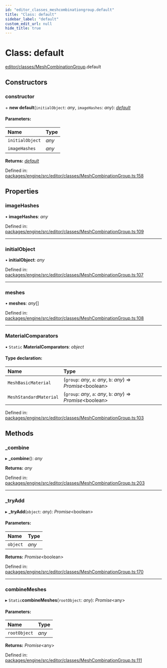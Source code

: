```yaml
---
id: "editor_classes_meshcombinationgroup.default"
title: "Class: default"
sidebar_label: "default"
custom_edit_url: null
hide_title: true
---
```


# Class: default

[editor/classes/MeshCombinationGroup](../modules/editor_classes_meshcombinationgroup.md).default

## Constructors

### constructor

\+ **new default**(`initialObject`: *any*, `imageHashes`: *any*): [*default*](editor_classes_meshcombinationgroup.default.md)

#### Parameters:

Name | Type |
:------ | :------ |
`initialObject` | *any* |
`imageHashes` | *any* |

**Returns:** [*default*](editor_classes_meshcombinationgroup.default.md)

Defined in: [packages/engine/src/editor/classes/MeshCombinationGroup.ts:158](https://github.com/xr3ngine/xr3ngine/blob/716a06460/packages/engine/src/editor/classes/MeshCombinationGroup.ts#L158)

## Properties

### imageHashes

• **imageHashes**: *any*

Defined in: [packages/engine/src/editor/classes/MeshCombinationGroup.ts:109](https://github.com/xr3ngine/xr3ngine/blob/716a06460/packages/engine/src/editor/classes/MeshCombinationGroup.ts#L109)

___

### initialObject

• **initialObject**: *any*

Defined in: [packages/engine/src/editor/classes/MeshCombinationGroup.ts:107](https://github.com/xr3ngine/xr3ngine/blob/716a06460/packages/engine/src/editor/classes/MeshCombinationGroup.ts#L107)

___

### meshes

• **meshes**: *any*[]

Defined in: [packages/engine/src/editor/classes/MeshCombinationGroup.ts:108](https://github.com/xr3ngine/xr3ngine/blob/716a06460/packages/engine/src/editor/classes/MeshCombinationGroup.ts#L108)

___

### MaterialComparators

▪ `Static` **MaterialComparators**: *object*

#### Type declaration:

Name | Type |
:------ | :------ |
`MeshBasicMaterial` | (`group`: *any*, `a`: *any*, `b`: *any*) => *Promise*<boolean\> |
`MeshStandardMaterial` | (`group`: *any*, `a`: *any*, `b`: *any*) => *Promise*<boolean\> |

Defined in: [packages/engine/src/editor/classes/MeshCombinationGroup.ts:103](https://github.com/xr3ngine/xr3ngine/blob/716a06460/packages/engine/src/editor/classes/MeshCombinationGroup.ts#L103)

## Methods

### \_combine

▸ **_combine**(): *any*

**Returns:** *any*

Defined in: [packages/engine/src/editor/classes/MeshCombinationGroup.ts:203](https://github.com/xr3ngine/xr3ngine/blob/716a06460/packages/engine/src/editor/classes/MeshCombinationGroup.ts#L203)

___

### \_tryAdd

▸ **_tryAdd**(`object`: *any*): *Promise*<boolean\>

#### Parameters:

Name | Type |
:------ | :------ |
`object` | *any* |

**Returns:** *Promise*<boolean\>

Defined in: [packages/engine/src/editor/classes/MeshCombinationGroup.ts:170](https://github.com/xr3ngine/xr3ngine/blob/716a06460/packages/engine/src/editor/classes/MeshCombinationGroup.ts#L170)

___

### combineMeshes

▸ `Static`**combineMeshes**(`rootObject`: *any*): *Promise*<any\>

#### Parameters:

Name | Type |
:------ | :------ |
`rootObject` | *any* |

**Returns:** *Promise*<any\>

Defined in: [packages/engine/src/editor/classes/MeshCombinationGroup.ts:111](https://github.com/xr3ngine/xr3ngine/blob/716a06460/packages/engine/src/editor/classes/MeshCombinationGroup.ts#L111)
